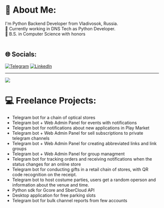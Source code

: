 # 💫 About Me:
I'm Python Backend Developer from Vladivosok, Russia.<br>
🔭 Currently working in DNS Tech as Python Developer.<br>
💬 B.S. in Computer Science with honors<br>
<br>

## 🌐 Socials:
[![Telegram](https://img.shields.io/badge/Telegram-blue?logo=telegram)](https://t.me/mazikeensix)
[![LinkedIn](https://img.shields.io/badge/LinkedIn-%230077B5.svg?logo=linkedin&logoColor=white)](https://linkedin.com/in/vladimir-kulkov-93154b21a) 

---
[![](https://visitcount.itsvg.in/api?id=Maze21127&icon=2&color=8)](https://visitcount.itsvg.in)

# 💻 Freelance Projects:
- Telegram bot for a chain of optical stores
- Telegram bot + Web Admin Panel for events with notifications
- Telegram bot for notifications about new applications in Play Market
- Telegram bot + Web Admin Panel for sell subscriptions to private telegram channels
- Telegram bot + Web Admin Panel for creating abbreviated links and link groups
- Telegram bot + Web Admin Panel for group managment
- Telegram bot for tracking orders and receiving notifications when the status changes for an online store
- Telegram bot for conducting gifts in a retail chain of stores, with QR code recognition on the receipt.
- Telegram bot to host costume parties, users get a random operson and information about the venue and time.
- Python sdk for Gcore and SberCloud API
- Desktop application for free parking slots
- Telegram bot for bulk channel reports from few accounts
